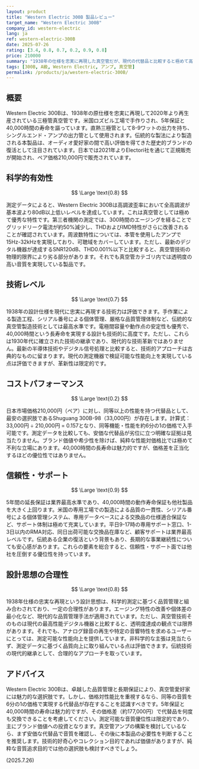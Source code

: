 ```yaml
---
layout: product
title: "Western Electric 300B 製品レビュー"
target_name: "Western Electric 300B"
company_id: western-electric
lang: ja
ref: western-electric-300B
date: 2025-07-26
rating: [3.4, 0.8, 0.7, 0.2, 0.9, 0.8]
price: 210000
summary: "1938年の仕様を忠実に再現した真空管だが、現代の代替品と比較すると極めて高価"
tags: [300B, A級, Western Electric, アンプ, 真空管]
permalink: /products/ja/western-electric-300B/
---
```

## 概要

Western Electric 300Bは、1938年の原仕様を忠実に再現して2020年より再生産されている三極管真空管です。米国ロズビル工場で手作りされ、5年保証と40,000時間の寿命を謳っています。直熱三極管として8-9ワットの出力を持ち、シングルエンド・アンプの出力管として使用されます。伝統的な製法により製造される本製品は、オーディオ愛好家の間で高い評価を得てきた歴史的ブランドの復活として注目されています。日本では2021年よりElectori社を通じて正規販売が開始され、ペア価格210,000円で販売されています。

## 科学的有効性

$$ \Large \text{0.8} $$

測定データによると、Western Electric 300Bは高調波歪率において全高調波が基本波より80dB以上低いレベルを達成しています。これは真空管としては極めて優秀な特性です。第三者機関の測定では、300時間のエージングを経ることでグリッドリーク電流が約50%減少し、THDおよびIMD特性がさらに改善されることが確認されています。周波数特性については、本管を使用したアンプで15Hz-32kHzを実現しており、可聴域をカバーしています。ただし、最新のデジタル機器が達成するSNR120dB、THD0.001%以下と比較すると、真空管技術の物理的限界により劣る部分があります。それでも真空管カテゴリ内では透明度の高い音質を実現している製品です。

## 技術レベル

$$ \Large \text{0.7} $$

1938年の設計仕様を現代に忠実に再現する技術力は評価できます。手作業による製造工程、シリアル番号による個体管理、厳格な品質管理体制など、伝統的な真空管製造技術としては最高水準です。電極間容量や動作点の安定性も優秀で、40,000時間という長寿命を実現する設計も技術的に高度です。ただし、これらは1930年代に確立された技術の継承であり、現代的な技術革新ではありません。最新の半導体技術やデジタル信号処理と比較すると、技術的アプローチは古典的なものに留まります。現代の測定機器で検証可能な性能向上を実現している点は評価できますが、革新性は限定的です。

## コストパフォーマンス

$$ \Large \text{0.2} $$

日本市場価格210,000円（ペア）に対し、同等以上の性能を持つ代替品として、最安の選択肢であるShuguang 300B-98（33,000円）が存在します。計算式：33,000円 ÷ 210,000円 = 0.157となり、同等機能・性能を約6分の1の価格で入手可能です。測定データを比較しても、安価な代替品が劣位に立つ明確な証拠は見当たりません。ブランド価値や希少性を除けば、純粋な性能対価格比では極めて不利な立場にあります。40,000時間の長寿命は魅力的ですが、価格差を正当化するほどの優位性ではありません。

## 信頼性・サポート

$$ \Large \text{0.9} $$

5年間の延長保証は業界最高水準であり、40,000時間の動作寿命保証も他社製品を大きく上回ります。米国の専用工場での製造による品質の一貫性、シリアル番号による個体管理システム、専用データベースによる交換品の仕様適合保証など、サポート体制は極めて充実しています。平日9-17時の専用サポート窓口、1-3日以内のRMA対応、同日出荷可能な交換品在庫など、顧客サポートは業界最高レベルです。伝統ある企業の復活という背景もあり、長期的な事業継続性についても安心感があります。これらの要素を総合すると、信頼性・サポート面では他社を圧倒する優位性を持っています。

## 設計思想の合理性

$$ \Large \text{0.8} $$

1938年仕様の忠実な再現という設計思想は、科学的測定に基づく品質管理と組み合わされており、一定の合理性があります。エージング特性の改善や個体差の最小化など、現代的な品質管理手法が適用されています。ただし、真空管技術そのものは現代の最高性能デジタル機器と比較すると、透明度達成の観点では限界があります。それでも、アナログ録音の再生や特定の音響特性を求めるユーザーにとっては、測定可能な性能向上を提供しています。非科学的な主張は見当たらず、測定データに基づく品質向上に取り組んでいる点は評価できます。伝統技術の現代的継承として、合理的なアプローチを取っています。

## アドバイス

Western Electric 300Bは、卓越した品質管理と長期保証により、真空管愛好家には魅力的な選択肢です。しかし、価格対性能比を重視するなら、同等の音質を6分の1の価格で実現する代替品が存在することを認識すべきです。5年保証と40,000時間の寿命は魅力的ですが、その価格差（約177,000円）で代替品を何度も交換できることを考慮してください。測定可能な音質優位性は限定的であり、主にブランド価値への投資となります。真空管アンプの構築を検討しているなら、まず安価な代替品で音質を確認し、その後に本製品の必要性を判断することを推奨します。技術的好奇心やコレクション目的であれば価値がありますが、純粋な音質追求目的では他の選択肢も検討すべきでしょう。

(2025.7.26)